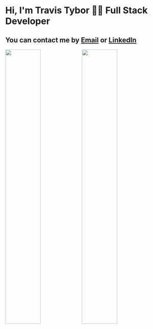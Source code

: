 
# Hi, I'm Travis Tybor  🧑‍💻 Full Stack Developer

## You can contact me by [Email](mailto:travis.tybor.tt@gmail.com) or [LinkedIn](https://www.linkedin.com/in/travis-tybor-70160620b/)

<img align="left" width="47%" src="https://github-readme-stats.vercel.app/api?username=tygrski&theme=merko&show_icons=true" />

<img align="left" width="47%" src="https://github-readme-stats.vercel.app/api/top-langs/?username=tygrski&layout=compact" />

